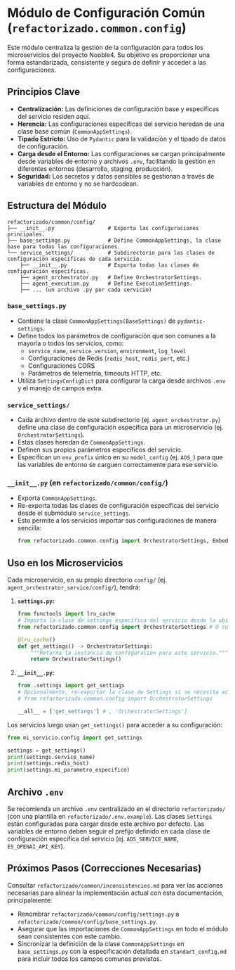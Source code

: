 # Módulo de Configuración Común (`refactorizado.common.config`)

Este módulo centraliza la gestión de la configuración para todos los microservicios del proyecto Nooble4. Su objetivo es proporcionar una forma estandarizada, consistente y segura de definir y acceder a las configuraciones.

## Principios Clave

- **Centralización:** Las definiciones de configuración base y específicas del servicio residen aquí.
- **Herencia:** Las configuraciones específicas del servicio heredan de una clase base común (`CommonAppSettings`).
- **Tipado Estricto:** Uso de `Pydantic` para la validación y el tipado de datos de configuración.
- **Carga desde el Entorno:** Las configuraciones se cargan principalmente desde variables de entorno y archivos `.env`, facilitando la gestión en diferentes entornos (desarrollo, staging, producción).
- **Seguridad:** Los secretos y datos sensibles se gestionan a través de variables de entorno y no se hardcodean.

## Estructura del Módulo

```
refactorizado/common/config/
├── __init__.py                 # Exporta las configuraciones principales.
├── base_settings.py            # Define CommonAppSettings, la clase base para todas las configuraciones.
└── service_settings/           # Subdirectorio para las clases de configuración específicas de cada servicio.
    ├── __init__.py             # Exporta todas las clases de configuración específicas.
    ├── agent_orchestrator.py   # Define OrchestratorSettings.
    ├── agent_execution.py      # Define ExecutionSettings.
    ├── ... (un archivo .py por cada servicio)
```

### `base_settings.py`

- Contiene la clase `CommonAppSettings(BaseSettings)` de `pydantic-settings`.
- Define todos los parámetros de configuración que son comunes a la mayoría o todos los servicios, como:
  - `service_name`, `service_version`, `environment`, `log_level`
  - Configuraciones de Redis (`redis_host`, `redis_port`, etc.)
  - Configuraciones CORS
  - Parámetros de telemetría, timeouts HTTP, etc.
- Utiliza `SettingsConfigDict` para configurar la carga desde archivos `.env` y el manejo de campos extra.

### `service_settings/`

- Cada archivo dentro de este subdirectorio (ej. `agent_orchestrator.py`) define una clase de configuración específica para un microservicio (ej. `OrchestratorSettings`).
- Estas clases heredan de `CommonAppSettings`.
- Definen sus propios parámetros específicos del servicio.
- Especifican un `env_prefix` único en su `model_config` (ej. `AOS_`) para que las variables de entorno se carguen correctamente para ese servicio.

### `__init__.py` (en `refactorizado/common/config/`)

- Exporta `CommonAppSettings`.
- Re-exporta todas las clases de configuración específicas del servicio desde el submódulo `service_settings`.
- Esto permite a los servicios importar sus configuraciones de manera sencilla:
  ```python
  from refactorizado.common.config import OrchestratorSettings, EmbeddingServiceSettings
  ```

## Uso en los Microservicios

Cada microservicio, en su propio directorio `config/` (ej. `agent_orchestrator_service/config/`), tendrá:

1.  **`settings.py`:**
    ```python
    from functools import lru_cache
    # Importa la clase de settings específica del servicio desde la ubicación común centralizada
    from refactorizado.common.config import OrchestratorSettings # O cualquier otra clase de settings

    @lru_cache()
    def get_settings() -> OrchestratorSettings:
        """Retorna la instancia de configuración para este servicio."""
        return OrchestratorSettings()
    ```

2.  **`__init__.py`:**
    ```python
    from .settings import get_settings
    # Opcionalmente, re-exportar la clase de Settings si se necesita acceso directo a ella además de get_settings()
    # from refactorizado.common.config import OrchestratorSettings

    __all__ = ['get_settings'] # , 'OrchestratorSettings']
    ```

Los servicios luego usan `get_settings()` para acceder a su configuración:

```python
from mi_servicio.config import get_settings

settings = get_settings()
print(settings.service_name)
print(settings.redis_host)
print(settings.mi_parametro_especifico)
```

## Archivo `.env`

Se recomienda un archivo `.env` centralizado en el directorio `refactorizado/` (con una plantilla en `refactorizado/.env.example`). Las clases `Settings` están configuradas para cargar desde este archivo por defecto.
Las variables de entorno deben seguir el prefijo definido en cada clase de configuración específica del servicio (ej. `AOS_SERVICE_NAME`, `ES_OPENAI_API_KEY`).

## Próximos Pasos (Correcciones Necesarias)

Consultar `refactorizado/common/inconsistencies.md` para ver las acciones necesarias para alinear la implementación actual con esta documentación, principalmente:
- Renombrar `refactorizado/common/config/settings.py` a `refactorizado/common/config/base_settings.py`.
- Asegurar que las importaciones de `CommonAppSettings` en todo el módulo sean consistentes con este cambio.
- Sincronizar la definición de la clase `CommonAppSettings` en `base_settings.py` con la especificación detallada en `standart_config.md` para incluir todos los campos comunes previstos.
